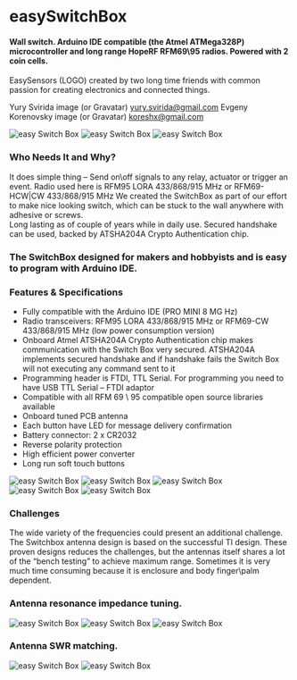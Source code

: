 # easySwitchBox

#### Wall switch. Arduino IDE compatible (the Atmel ATMega328P) microcontroller and long range HopeRF RFM69\95 radios. Powered with 2 coin cells.

EasySensors (LOGO) created by two long time friends with common passion for creating  electronics and connected things. 

Yury Svirida  image (or Gravatar)  yury.svirida@gmail.com
Evgeny Korenovsky image (or Gravatar)  koreshx@gmail.com

![easy Switch Box](https://github.com/EasySensors/switchBox/blob/master/pics/arduino-Switch-Box-21.jpg?raw=true)
![easy Switch Box](https://github.com/EasySensors/switchBox/blob/master/pics/arduino-Switch-Box-22.jpg?raw=true)
![easy Switch Box](https://github.com/EasySensors/switchBox/blob/master/pics/arduino-Switch-Box-23.jpg?raw=true)

### Who Needs It and Why?
It does simple thing – Send on\off signals to any relay, actuator or trigger an event.
Radio used here is RFM95 LORA 433/868/915 MHz or  RFM69-HCW|CW 433/868/915 MHz 
We created the SwitchBox as part of our effort to make nice looking switch, which can be stuck to the wall anywhere with adhesive or screws.  
Long lasting as of couple of years while in daily use.
Secured handshake can be used, backed by ATSHA204A Crypto Authentication chip. 	
### The SwitchBox designed for makers and hobbyists and is easy to program with Arduino IDE.

### Features & Specifications
-	Fully compatible with the Arduino IDE (PRO MINI 8 MG Hz)
-	Radio transceivers: RFM95 LORA 433/868/915 MHz or  RFM69-CW 433/868/915 MHz (low power consumption version) 
-	Onboard Atmel ATSHA204A Crypto Authentication chip makes communication with the Switch Box very secured. ATSHA204A implements secured handshake and if handshake fails the Switch Box will not executing any command sent to it
-	Programming header is FTDI, TTL Serial. For programming you need to have USB TTL Serial – FTDI adaptor
-	Compatible with all RFM 69 \ 95 compatible open source libraries available
-	Onboard tuned PCB  antenna
-	Each button have LED for message delivery confirmation
-	Battery connector: 2 x CR2032
-	Reverse polarity protection
-	High efficient power converter 
-	Long run soft touch buttons

![easy Switch Box](https://github.com/EasySensors/switchBox/blob/master/pics/proto2.jpg?raw=true)
![easy Switch Box](https://github.com/EasySensors/switchBox/blob/master/pics/proto1.jpg?raw=true)
![easy Switch Box](https://github.com/EasySensors/switchBox/blob/master/pics/proto3.jpg?raw=true)
![easy Switch Box](https://github.com/EasySensors/switchBox/blob/master/pics/proto4.jpg?raw=true)
![easy Switch Box](https://github.com/EasySensors/switchBox/blob/master/pics/proto5.jpg?raw=true)


### Challenges
The wide variety of the frequencies could present an additional challenge.
The Switchbox antenna design is based on the successful TI design.
These proven designs reduces the challenges, but the antennas itself shares a lot of the “bench testing” to achieve maximum range. Sometimes it is very much time consuming because it is enclosure and body finger\palm dependent.

### Antenna resonance impedance tuning. 
![easy Switch Box](https://github.com/EasySensors/switchBox/blob/master/pics/protoTune.jpg?raw=true)
![easy Switch Box](https://github.com/EasySensors/switchBox/blob/master/pics/protoTune2.jpg?raw=true)
![easy Switch Box](https://github.com/EasySensors/switchBox/blob/master/pics/protoTune3.jpg?raw=true)

### Antenna SWR  matching. 
![easy Switch Box](https://github.com/EasySensors/switchBox/blob/master/pics/protoTuneSWR.jpg?raw=true)
![easy Switch Box](https://github.com/EasySensors/switchBox/blob/master/pics/protoTuneSWR2.jpg?raw=true)
